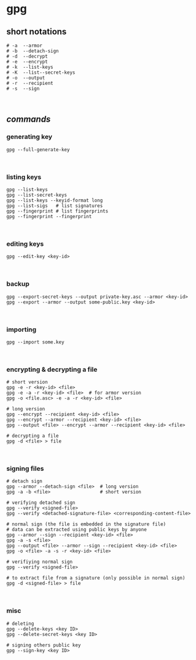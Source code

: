 # gpg

## short notations
```
# -a  --armor
# -b  --detach-sign
# -d  --decrypt
# -e  --encrypt
# -k  --list-keys
# -K  --list--secret-keys
# -o  --output
# -r  --recipient
# -s  --sign
```

<br> 

## **_commands_**
### generating key
```
gpg --full-generate-key
```
<br> 

### listing keys
```
gpg --list-keys
gpg --list-secret-keys
gpg --list-keys --keyid-format long
gpg --list-sigs   # list signatures
gpg --fingerprint # list fingerprints
gpg --fingerprint --fingerprint
```

<br> 

### editing keys
```
gpg --edit-key <key-id>
```

<br> 

### backup
```
gpg --export-secret-keys --output private-key.asc --armor <key-id>
gpg --export --armor --output some-public.key <key-id>
```

<br> 

### importing
```
gpg --import some.key
```

<br> 

### encrypting & decrypting a file
```
# short version
gpg -e -r <key-id> <file>
gpg -e -a -r <key-id> <file>  # for armor version
gpg -o <file.asc> -e -a -r <key-id> <file>

# long version
gpg --encrypt --recipient <key-id> <file>
gpg --encrypt --armor --recipient <key-id> <file>
gpg --output <file> --encrypt --armor --recipient <key-id> <file>

# decrypting a file
gpg -d <file> > file
```

<br> 

### signing files
```
# detach sign
gpg --armor --detach-sign <file>  # long version
gpg -a -b <file>                  # short version

# verifying detached sign 
gpg --verify <signed-file>
gpg --verify <detached-signature-file> <corresponding-content-file>

# normal sign (the file is embedded in the signature file) 
# data can be extracted using public keys by anyone
gpg --armor --sign --recipient <key-id> <file>
gpg -a -s <file>
gpg --output <file> --armor --sign --recipient <key-id> <file>
gpg -o <file> -a -s -r <key-id> <file>

# verifiying normal sign
gpg --verify <signed-file> 

# to extract file from a signature (only possible in normal sign)
gpg -d <signed-file> > file   
```

<br> 

### misc 
```
# deleting
gpg --delete-keys <key ID>
gpg --delete-secret-keys <key ID>

# signing others public key
gpg --sign-key <key ID>
```

<br>
